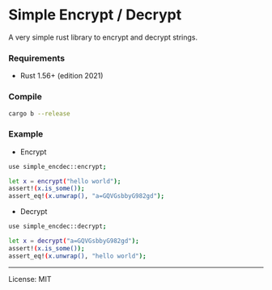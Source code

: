 # Simple Encrypt / Decrypt

A very simple rust library to encrypt and decrypt strings.

### Requirements
- Rust 1.56+ (edition 2021)

### Compile
```bash
cargo b --release
```

### Example

- Encrypt
```bash
use simple_encdec::encrypt;

let x = encrypt("hello world");
assert!(x.is_some());
assert_eq!(x.unwrap(), "a=GQVGsbbyG982gd");
```

- Decrypt
```bash
use simple_encdec::decrypt;

let x = decrypt("a=GQVGsbbyG982gd");
assert!(x.is_some());
assert_eq!(x.unwrap(), "hello world");
```

---
License: MIT